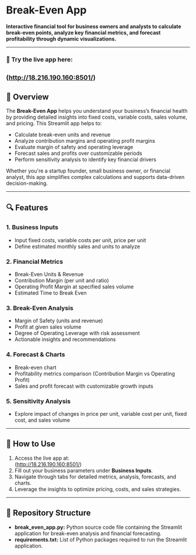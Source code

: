 # Break-Even App

**Interactive financial tool for business owners and analysts to calculate break-even points, analyze key financial metrics, and forecast profitability through dynamic visualizations.**

---

### 🔗 Try the live app here:  
   <small> (http://18.216.190.160:8501/)   </small>
---

## 🚀 Overview

The **Break-Even App** helps you understand your business’s financial health by providing detailed insights into fixed costs, variable costs, sales volume, and pricing. This Streamlit app helps to:

- Calculate break-even units and revenue  
- Analyze contribution margins and operating profit margins  
- Evaluate margin of safety and operating leverage  
- Forecast sales and profits over customizable periods  
- Perform sensitivity analysis to identify key financial drivers  

Whether you're a startup founder, small business owner, or financial analyst, this app simplifies complex calculations and supports data-driven decision-making.

---

## 🔍 Features

### 1. Business Inputs  
- Input fixed costs, variable costs per unit, price per unit  
- Define estimated monthly sales and units to analyze  

### 2. Financial Metrics  
- Break-Even Units & Revenue  
- Contribution Margin (per unit and ratio)  
- Operating Profit Margin at specified sales volume  
- Estimated Time to Break Even  

### 3. Break-Even Analysis  
- Margin of Safety (units and revenue)  
- Profit at given sales volume  
- Degree of Operating Leverage with risk assessment  
- Actionable insights and recommendations  

### 4. Forecast & Charts  
- Break-even chart  
- Profitability metrics comparison (Contribution Margin vs Operating Profit)  
- Sales and profit forecast with customizable growth inputs  

### 5. Sensitivity Analysis  
- Explore impact of changes in price per unit, variable cost per unit, fixed cost, and sales volume

---

## 🎯 How to Use

1. Access the live app at:  
   (http://18.216.190.160:8501/)  
2. Fill out your business parameters under **Business Inputs**.  
3. Navigate through tabs for detailed metrics, analysis, forecasts, and charts.  
4. Leverage the insights to optimize pricing, costs, and sales strategies.  

---

## 🔹 Repository Structure

- **break_even_app.py:** Python source code file containing the Streamlit application for break-even analysis and financial forecasting. 
- **requirements.txt:** List of Python packages required to run the Streamlit application.  

##
